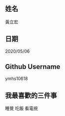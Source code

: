 姓名
----
黃立宏

日期
----
2020/05/06

Github Username
--------------
ymhs10618

我最喜歡的三件事
---------------
睡覺 吃飯 看電視 